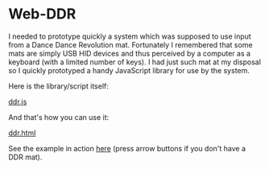 Web-DDR
=======

I needed to prototype quickly a system which was supposed to use input from a Dance Dance Revolution mat. Fortunately I remembered that some mats are simply USB HID devices and thus perceived by a computer as a keyboard (with a limited number of keys). I had just such mat at my disposal so I quickly prototyped a handy JavaScript library for use by the system.

Here is the library/script itself:

[ddr.js](ddr.js)

And that's how you can use it:

[ddr.html](ddr.html)

See the example in action [here](https://rawgit.com/altermarkive/Web-DDR/master/ddr.html) (press arrow buttons if you don't have a DDR mat).